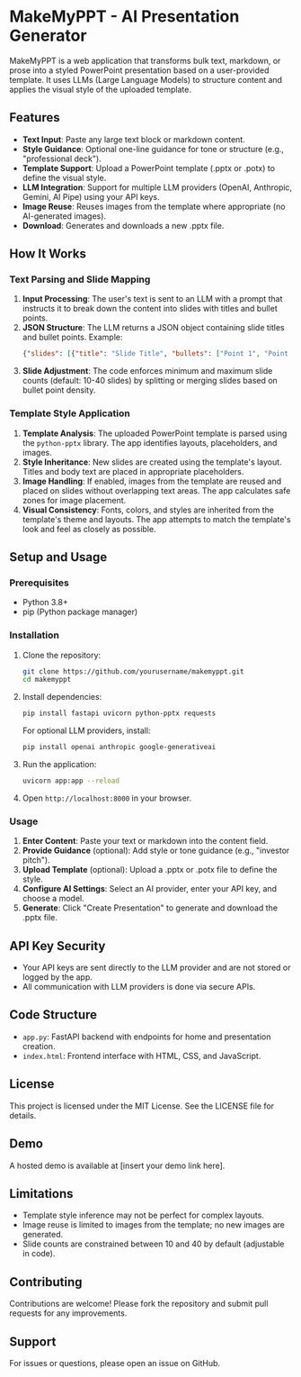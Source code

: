 # MakeMyPPT - AI Presentation Generator

MakeMyPPT is a web application that transforms bulk text, markdown, or prose into a styled PowerPoint presentation based on a user-provided template. It uses LLMs (Large Language Models) to structure content and applies the visual style of the uploaded template.

## Features

- **Text Input**: Paste any large text block or markdown content.
- **Style Guidance**: Optional one-line guidance for tone or structure (e.g., "professional deck").
- **Template Support**: Upload a PowerPoint template (.pptx or .potx) to define the visual style.
- **LLM Integration**: Support for multiple LLM providers (OpenAI, Anthropic, Gemini, AI Pipe) using your API keys.
- **Image Reuse**: Reuses images from the template where appropriate (no AI-generated images).
- **Download**: Generates and downloads a new .pptx file.

## How It Works

### Text Parsing and Slide Mapping
1. **Input Processing**: The user's text is sent to an LLM with a prompt that instructs it to break down the content into slides with titles and bullet points.
2. **JSON Structure**: The LLM returns a JSON object containing slide titles and bullet points. Example:
   ```json
   {"slides": [{"title": "Slide Title", "bullets": ["Point 1", "Point 2"]}]}
   ```
3. **Slide Adjustment**: The code enforces minimum and maximum slide counts (default: 10-40 slides) by splitting or merging slides based on bullet point density.

### Template Style Application
1. **Template Analysis**: The uploaded PowerPoint template is parsed using the `python-pptx` library. The app identifies layouts, placeholders, and images.
2. **Style Inheritance**: New slides are created using the template's layout. Titles and body text are placed in appropriate placeholders.
3. **Image Handling**: If enabled, images from the template are reused and placed on slides without overlapping text areas. The app calculates safe zones for image placement.
4. **Visual Consistency**: Fonts, colors, and styles are inherited from the template's theme and layouts. The app attempts to match the template's look and feel as closely as possible.

## Setup and Usage

### Prerequisites
- Python 3.8+
- pip (Python package manager)

### Installation
1. Clone the repository:
   ```bash
   git clone https://github.com/yourusername/makemyppt.git
   cd makemyppt
   ```
2. Install dependencies:
   ```bash
   pip install fastapi uvicorn python-pptx requests
   ```
   For optional LLM providers, install:
   ```bash
   pip install openai anthropic google-generativeai
   ```
3. Run the application:
   ```bash
   uvicorn app:app --reload
   ```
4. Open `http://localhost:8000` in your browser.

### Usage
1. **Enter Content**: Paste your text or markdown into the content field.
2. **Provide Guidance** (optional): Add style or tone guidance (e.g., "investor pitch").
3. **Upload Template** (optional): Upload a .pptx or .potx file to define the style.
4. **Configure AI Settings**: Select an AI provider, enter your API key, and choose a model.
5. **Generate**: Click "Create Presentation" to generate and download the .pptx file.

## API Key Security
- Your API keys are sent directly to the LLM provider and are not stored or logged by the app.
- All communication with LLM providers is done via secure APIs.

## Code Structure
- `app.py`: FastAPI backend with endpoints for home and presentation creation.
- `index.html`: Frontend interface with HTML, CSS, and JavaScript.

## License
This project is licensed under the MIT License. See the LICENSE file for details.

## Demo
A hosted demo is available at [insert your demo link here].

## Limitations
- Template style inference may not be perfect for complex layouts.
- Image reuse is limited to images from the template; no new images are generated.
- Slide counts are constrained between 10 and 40 by default (adjustable in code).

## Contributing
Contributions are welcome! Please fork the repository and submit pull requests for any improvements.

## Support
For issues or questions, please open an issue on GitHub.
